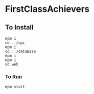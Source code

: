 # FirstClassAchievers

## To Install

`npm i`<br>
`cd ../api`<br>
`npm i`<br>
`cd ../database`<br>
`npm i`<br>
`npm i`<br>
`cd web`<br>
### To Run
`npm start` <br>
